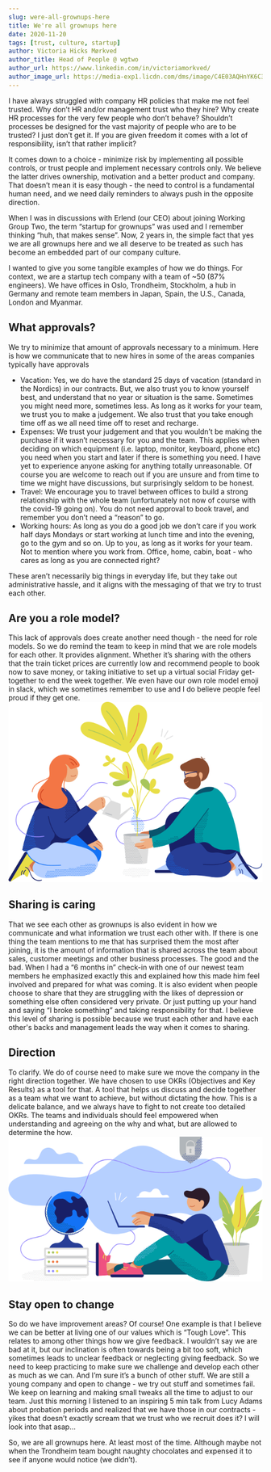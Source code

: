 ```yaml
---
slug: were-all-grownups-here
title: We're all grownups here
date: 2020-11-20
tags: [trust, culture, startup]
author: Victoria Hicks Mørkved
author_title: Head of People @ wgtwo
author_url: https://www.linkedin.com/in/victoriamorkved/
author_image_url: https://media-exp1.licdn.com/dms/image/C4E03AQHnYK6C3HVblQ/profile-displayphoto-shrink_400_400/0/1539070971717?e=1648684800&v=beta&t=Q-3O9K1AtDxEx4PiaIxaHcVCmMmfodggCe2n89JXMJA
---
```


I have always struggled with company HR policies that make me not feel trusted. Why don’t HR and/or management trust who they hire? Why create HR processes for the very few people who don’t behave? Shouldn’t processes be designed for the vast majority of people who are to be trusted? I just don’t get it. If you are given freedom it comes with a lot of responsibility, isn’t that rather implicit?

<!--truncate-->

It comes down to a choice - minimize risk by implementing all possible controls, or trust people and implement necessary controls only. We believe the latter drives ownership, motivation and a better product and company. That doesn’t mean it is easy though - the need to control is a fundamental human need, and we need daily reminders to always push in the opposite direction.

When I was in discussions with Erlend (our CEO) about joining Working Group Two, the term “startup for grownups” was used and I remember thinking “huh, that makes sense”. Now, 2 years in, the simple fact that yes we are all grownups here and we all deserve to be treated as such has become an embedded part of our company culture.

I wanted to give you some tangible examples of how we do things. For context, we are a startup tech company with a team of ~50 (87% engineers). We have offices in Oslo, Trondheim, Stockholm, a hub in Germany and remote team members in Japan, Spain, the U.S., Canada, London and Myanmar.

## What approvals?

We try to minimize that amount of approvals necessary to a minimum. Here is how we communicate that to new hires in some of the areas companies typically have approvals
* Vacation: Yes, we do have the standard 25 days of vacation (standard in the Nordics) in our contracts. But, we also trust you to know yourself best, and understand that no year or situation is the same. Sometimes you might need more, sometimes less. As long as it works for your team, we trust you to make a judgement. We also trust that you take enough time off as we all need time off to reset and recharge.
* Expenses: We trust your judgement and that you wouldn’t be making the purchase if it wasn’t necessary for you and the team. This applies when deciding on which equipment (i.e. laptop, monitor, keyboard, phone etc) you need when you start and later if there is something you need. I have yet to experience anyone asking for anything totally unreasonable. Of course you are welcome to reach out if you are unsure and from time to time we might have discussions, but surprisingly seldom to be honest.
* Travel: We encourage you to travel between offices to build a strong relationship with the whole team (unfortunately not now of course with the covid-19 going on). You do not need approval to book travel, and remember you don’t need a “reason” to go.
* Working hours: As long as you do a good job we don’t care if you work half days Mondays or start working at lunch time and into the evening, go to the gym and so on. Up to you, as long as it works for your team. Not to mention where you work from. Office, home, cabin, boat - who cares as long as you are connected right?

These aren’t necessarily big things in everyday life, but they take out administrative hassle, and it aligns with the messaging of that we try to trust each other.

## Are you a role model?

This lack of approvals does create another need though - the need for role models. So we do remind the team to keep in mind that we are role models for each other. It provides alignment. Whether it’s sharing with the others that the train ticket prices are currently low and recommend people to book now to save money, or taking initiative to set up a virtual social Friday get-together to end the week together. We even have our own role model emoji in slack, which we sometimes remember to use and I do believe people feel proud if they get one.
![Decorative illustration](/img/blog/were-all-grownups-here/04.png)

## Sharing is caring

That we see each other as grownups is also evident in how we communicate and what information we trust each other with. If there is one thing the team mentions to me that has surprised them the most after joining, it is the amount of information that is shared across the team about sales, customer meetings and other business processes. The good and the bad. When I had a “6 months in” check-in with one of our newest team members he emphasized exactly this and explained how this made him feel involved and prepared for what was coming. It is also evident when people choose to share that they are struggling with the likes of depression or something else often considered very private. Or just putting up your hand and saying “I broke something” and taking responsibility for that. I believe this level of sharing is possible because we trust each other and have each other's backs and management leads the way when it comes to sharing.

## Direction

To clarify. We do of course need to make sure we move the company in the right direction together. We have chosen to use OKRs (Objectives and Key Results) as a tool for that. A tool that helps us discuss and decide together as a team what we want to achieve, but without dictating the how. This is a delicate balance, and we always have to fight to not create too detailed OKRs. The teams and individuals should feel empowered when understanding and agreeing on the why and what, but are allowed to determine the how.
![Decorative illustration](/img/blog/were-all-grownups-here/03.png)

## Stay open to change

So do we have improvement areas? Of course! One example is that I believe we can be better at living one of our values which is “Tough Love”. This relates to among other things how we give feedback. I wouldn’t say we are bad at it, but our inclination is often towards being a bit too soft, which sometimes leads to unclear feedback or neglecting giving feedback. So we need to keep practicing to make sure we challenge and develop each other as much as we can. And I’m sure it’s a bunch of other stuff. We are still a young company and open to change - we try out stuff and sometimes fail. We keep on learning and making small tweaks all the time to adjust to our team. Just this morning I listened to an inspiring 5 min talk from Lucy Adams about probation periods and realized that we have those in our contracts -  yikes that doesn’t exactly scream that we trust who we recruit does it? I will look into that asap…

So, we are all grownups here. At least most of the time. Although maybe not when the Trondheim team bought naughty chocolates and expensed it to see if anyone would notice (we didn’t).
